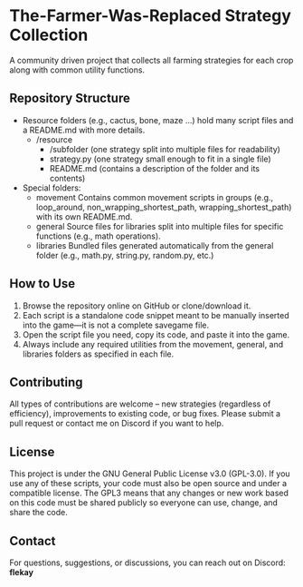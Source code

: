 # The-Farmer-Was-Replaced Strategy Collection

A community driven project that collects all farming strategies for each crop along with common utility functions.

## Repository Structure

- Resource folders (e.g., cactus, bone, maze ...) hold many script files and a README.md with more details.
	- /resource
		- /subfolder (one strategy split into multiple files for readability)
		- strategy.py (one strategy small enough to fit in a single file)
		- README.md (contains a description of the folder and its contents)
- Special folders:
	- movement
		Contains common movement scripts in groups (e.g., loop_around, non_wrapping_shortest_path, wrapping_shortest_path) with its own README.md.
	- general
		Source files for libraries split into multiple files for specific functions (e.g., math operations).
	- libraries
		Bundled files generated automatically from the general folder (e.g., math.py, string.py, random.py, etc.)

## How to Use

1. Browse the repository online on GitHub or clone/download it.
2. Each script is a standalone code snippet meant to be manually inserted into the game—it is not a complete savegame file.
3. Open the script file you need, copy its code, and paste it into the game.
4. Always include any required utilities from the movement, general, and libraries folders as specified in each file.

## Contributing

All types of contributions are welcome – new strategies (regardless of efficiency), improvements to existing code, or bug fixes. Please submit a pull request or contact me on Discord if you want to help.

## License

This project is under the GNU General Public License v3.0 (GPL-3.0). If you use any of these scripts, your code must also be open source and under a compatible license.
The GPL3 means that any changes or new work based on this code must be shared publicly so everyone can use, change, and share the code.

## Contact

For questions, suggestions, or discussions, you can reach out on Discord: **flekay**
